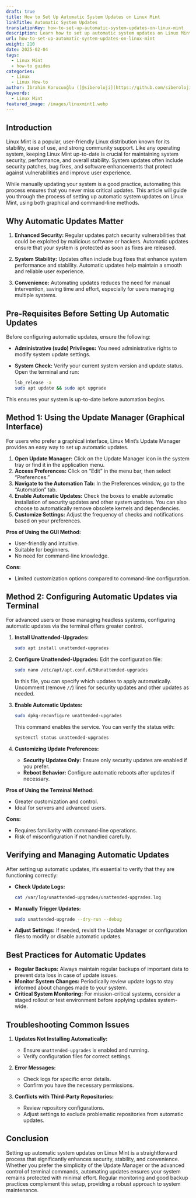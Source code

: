 ```yaml
---
draft: true
title: How to Set Up Automatic System Updates on Linux Mint
linkTitle: Automatic System Updates
translationKey: how-to-set-up-automatic-system-updates-on-linux-mint
description: Learn how to set up automatic system updates on Linux Mint to keep your system secure, stable, and up-to-date.
url: how-to-set-up-automatic-system-updates-on-linux-mint
weight: 210
date: 2025-02-04
tags:
  - Linux Mint
  - how-to guides
categories:
  - Linux
  - Linux How-to
author: İbrahim Korucuoğlu ([@siberoloji](https://github.com/siberoloji))
keywords:
  - Linux Mint
featured_image: /images/linuxmint1.webp
---
```

## **Introduction**

Linux Mint is a popular, user-friendly Linux distribution known for its stability, ease of use, and strong community support. Like any operating system, keeping Linux Mint up-to-date is crucial for maintaining system security, performance, and overall stability. System updates often include security patches, bug fixes, and software enhancements that protect against vulnerabilities and improve user experience.

While manually updating your system is a good practice, automating this process ensures that you never miss critical updates. This article will guide you through the process of setting up automatic system updates on Linux Mint, using both graphical and command-line methods.

## **Why Automatic Updates Matter**

1. **Enhanced Security:** Regular updates patch security vulnerabilities that could be exploited by malicious software or hackers. Automatic updates ensure that your system is protected as soon as fixes are released.

2. **System Stability:** Updates often include bug fixes that enhance system performance and stability. Automatic updates help maintain a smooth and reliable user experience.

3. **Convenience:** Automating updates reduces the need for manual intervention, saving time and effort, especially for users managing multiple systems.

## **Pre-Requisites Before Setting Up Automatic Updates**

Before configuring automatic updates, ensure the following:

- **Administrative (sudo) Privileges:** You need administrative rights to modify system update settings.
- **System Check:** Verify your current system version and update status. Open the terminal and run:

  ```bash
  lsb_release -a
  sudo apt update && sudo apt upgrade
  ```

This ensures your system is up-to-date before automation begins.

## **Method 1: Using the Update Manager (Graphical Interface)**

For users who prefer a graphical interface, Linux Mint’s Update Manager provides an easy way to set up automatic updates.

1. **Open Update Manager:** Click on the Update Manager icon in the system tray or find it in the application menu.
2. **Access Preferences:** Click on “Edit” in the menu bar, then select “Preferences.”
3. **Navigate to the Automation Tab:** In the Preferences window, go to the “Automation” tab.
4. **Enable Automatic Updates:** Check the boxes to enable automatic installation of security updates and other system updates. You can also choose to automatically remove obsolete kernels and dependencies.
5. **Customize Settings:** Adjust the frequency of checks and notifications based on your preferences.

**Pros of Using the GUI Method:**

- User-friendly and intuitive.
- Suitable for beginners.
- No need for command-line knowledge.

**Cons:**

- Limited customization options compared to command-line configuration.

## **Method 2: Configuring Automatic Updates via Terminal**

For advanced users or those managing headless systems, configuring automatic updates via the terminal offers greater control.

1. **Install Unattended-Upgrades:**

   ```bash
   sudo apt install unattended-upgrades
   ```

2. **Configure Unattended-Upgrades:** Edit the configuration file:

   ```bash
   sudo nano /etc/apt/apt.conf.d/50unattended-upgrades
   ```

   In this file, you can specify which updates to apply automatically. Uncomment (remove `//`) lines for security updates and other updates as needed.

3. **Enable Automatic Updates:**

   ```bash
   sudo dpkg-reconfigure unattended-upgrades
   ```

   This command enables the service. You can verify the status with:

   ```bash
   systemctl status unattended-upgrades
   ```

4. **Customizing Update Preferences:**

   - **Security Updates Only:** Ensure only security updates are enabled if you prefer.
   - **Reboot Behavior:** Configure automatic reboots after updates if necessary.

**Pros of Using the Terminal Method:**

- Greater customization and control.
- Ideal for servers and advanced users.

**Cons:**

- Requires familiarity with command-line operations.
- Risk of misconfiguration if not handled carefully.

## **Verifying and Managing Automatic Updates**

After setting up automatic updates, it’s essential to verify that they are functioning correctly:

- **Check Update Logs:**

  ```bash
  cat /var/log/unattended-upgrades/unattended-upgrades.log
  ```

- **Manually Trigger Updates:**

  ```bash
  sudo unattended-upgrade --dry-run --debug
  ```

- **Adjust Settings:** If needed, revisit the Update Manager or configuration files to modify or disable automatic updates.

## **Best Practices for Automatic Updates**

- **Regular Backups:** Always maintain regular backups of important data to prevent data loss in case of update issues.
- **Monitor System Changes:** Periodically review update logs to stay informed about changes made to your system.
- **Critical System Monitoring:** For mission-critical systems, consider a staged rollout or test environment before applying updates system-wide.

## **Troubleshooting Common Issues**

1. **Updates Not Installing Automatically:**

   - Ensure `unattended-upgrades` is enabled and running.
   - Verify configuration files for correct settings.

2. **Error Messages:**

   - Check logs for specific error details.
   - Confirm you have the necessary permissions.

3. **Conflicts with Third-Party Repositories:**

   - Review repository configurations.
   - Adjust settings to exclude problematic repositories from automatic updates.

## **Conclusion**

Setting up automatic system updates on Linux Mint is a straightforward process that significantly enhances security, stability, and convenience. Whether you prefer the simplicity of the Update Manager or the advanced control of terminal commands, automating updates ensures your system remains protected with minimal effort. Regular monitoring and good backup practices complement this setup, providing a robust approach to system maintenance.
